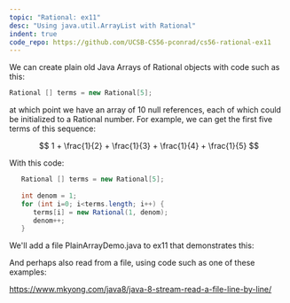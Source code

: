 ```yaml
---
topic: "Rational: ex11"
desc: "Using java.util.ArrayList with Rational"
indent: true
code_repo: https://github.com/UCSB-CS56-pconrad/cs56-rational-ex11
---
```


We can create plain old Java Arrays of Rational objects with code such as this:

```java
Rational [] terms = new Rational[5];
```

at which point we have an array of 10 null references, each of which could be initialized to a Rational number.  For example,
we can get the first five terms of this sequence:

$$ 1 + \frac{1}{2} + \frac{1}{3} + \frac{1}{4} + \frac{1}{5} $$

With this code:

```java
   Rational [] terms = new Rational[5];
  
   int denom = 1;
   for (int i=0; i<terms.length; i++) {
      terms[i] = new Rational(1, denom);
      denom++;
   }
```
      
We'll add a file PlainArrayDemo.java to ex11 that demonstrates this:


And perhaps also read from a file, using code such as one of these examples:

<https://www.mkyong.com/java8/java-8-stream-read-a-file-line-by-line/>

